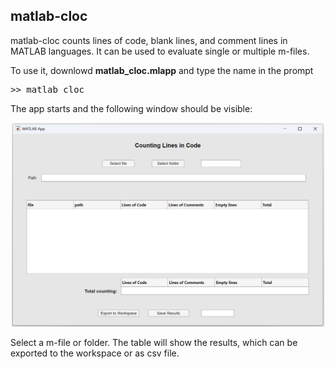 ## matlab-cloc

matlab-cloc counts lines of code, blank lines, and comment lines in MATLAB languages. It can be used to evaluate single or multiple m-files.

To use it, downlowd **matlab_cloc.mlapp** and type the name in the prompt
<pre>
>> matlab_cloc
</pre>

The app starts and the following window should be visible:
<p align="center">
<img src = "https://github.com/macinj1/matlab-cloc/blob/main/matlab_cloc.png" width = "500">
</p> 

Select a m-file or folder. The table will show the results, which can be exported to the workspace or as csv file.
